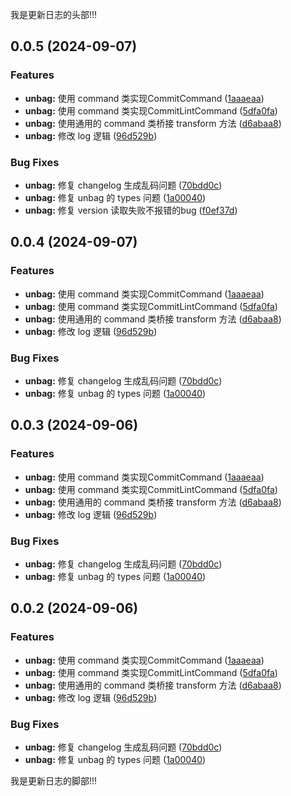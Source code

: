 我是更新日志的头部!!!

[comment]: # (!!!ChangelogHeaderDividerTag!!!)

## 0.0.5 (2024-09-07)

### Features

* **unbag:** 使用 command 类实现CommitCommand ([1aaaeaa](https://github.com/LiuWenXing1996/unbag-monorepo/commit/1aaaeaa7f1d34c9920a093470aa13791e2be3fe6))
* **unbag:** 使用 command 类实现CommitLintCommand ([5dfa0fa](https://github.com/LiuWenXing1996/unbag-monorepo/commit/5dfa0fa23ddef71543be5f05ceb35d645c133e3e))
* **unbag:** 使用通用的 command 类桥接 transform 方法 ([d6abaa8](https://github.com/LiuWenXing1996/unbag-monorepo/commit/d6abaa8dc0767d9d19c6f5ccdee400a449420c8b))
* **unbag:** 修改 log 逻辑 ([96d529b](https://github.com/LiuWenXing1996/unbag-monorepo/commit/96d529b3e9ac5e3c1572d7517cc49f7c48ae4507))

### Bug Fixes

* **unbag:** 修复 changelog 生成乱码问题 ([70bdd0c](https://github.com/LiuWenXing1996/unbag-monorepo/commit/70bdd0ca82937d1f7c6280f7886697c23a735572))
* **unbag:** 修复 unbag 的 types 问题 ([1a00040](https://github.com/LiuWenXing1996/unbag-monorepo/commit/1a00040224a8f8de0247f9be9ef26334ed85be5d))
* **unbag:** 修复 version 读取失败不报错的bug ([f0ef37d](https://github.com/LiuWenXing1996/unbag-monorepo/commit/f0ef37dbebf691ba20ff51047ed357b1ea2caa9d))

## 0.0.4 (2024-09-07)

### Features

* **unbag:** 使用 command 类实现CommitCommand ([1aaaeaa](https://github.com/LiuWenXing1996/unbag-monorepo/commit/1aaaeaa7f1d34c9920a093470aa13791e2be3fe6))
* **unbag:** 使用 command 类实现CommitLintCommand ([5dfa0fa](https://github.com/LiuWenXing1996/unbag-monorepo/commit/5dfa0fa23ddef71543be5f05ceb35d645c133e3e))
* **unbag:** 使用通用的 command 类桥接 transform 方法 ([d6abaa8](https://github.com/LiuWenXing1996/unbag-monorepo/commit/d6abaa8dc0767d9d19c6f5ccdee400a449420c8b))
* **unbag:** 修改 log 逻辑 ([96d529b](https://github.com/LiuWenXing1996/unbag-monorepo/commit/96d529b3e9ac5e3c1572d7517cc49f7c48ae4507))

### Bug Fixes

* **unbag:** 修复 changelog 生成乱码问题 ([70bdd0c](https://github.com/LiuWenXing1996/unbag-monorepo/commit/70bdd0ca82937d1f7c6280f7886697c23a735572))
* **unbag:** 修复 unbag 的 types 问题 ([1a00040](https://github.com/LiuWenXing1996/unbag-monorepo/commit/1a00040224a8f8de0247f9be9ef26334ed85be5d))

## 0.0.3 (2024-09-06)

### Features

* **unbag:** 使用 command 类实现CommitCommand ([1aaaeaa](https://github.com/LiuWenXing1996/unbag-monorepo/commit/1aaaeaa7f1d34c9920a093470aa13791e2be3fe6))
* **unbag:** 使用 command 类实现CommitLintCommand ([5dfa0fa](https://github.com/LiuWenXing1996/unbag-monorepo/commit/5dfa0fa23ddef71543be5f05ceb35d645c133e3e))
* **unbag:** 使用通用的 command 类桥接 transform 方法 ([d6abaa8](https://github.com/LiuWenXing1996/unbag-monorepo/commit/d6abaa8dc0767d9d19c6f5ccdee400a449420c8b))
* **unbag:** 修改 log 逻辑 ([96d529b](https://github.com/LiuWenXing1996/unbag-monorepo/commit/96d529b3e9ac5e3c1572d7517cc49f7c48ae4507))

### Bug Fixes

* **unbag:** 修复 changelog 生成乱码问题 ([70bdd0c](https://github.com/LiuWenXing1996/unbag-monorepo/commit/70bdd0ca82937d1f7c6280f7886697c23a735572))
* **unbag:** 修复 unbag 的 types 问题 ([1a00040](https://github.com/LiuWenXing1996/unbag-monorepo/commit/1a00040224a8f8de0247f9be9ef26334ed85be5d))

## 0.0.2 (2024-09-06)

### Features

* **unbag:** 使用 command 类实现CommitCommand ([1aaaeaa](https://github.com/LiuWenXing1996/unbag-monorepo/commit/1aaaeaa7f1d34c9920a093470aa13791e2be3fe6))
* **unbag:** 使用 command 类实现CommitLintCommand ([5dfa0fa](https://github.com/LiuWenXing1996/unbag-monorepo/commit/5dfa0fa23ddef71543be5f05ceb35d645c133e3e))
* **unbag:** 使用通用的 command 类桥接 transform 方法 ([d6abaa8](https://github.com/LiuWenXing1996/unbag-monorepo/commit/d6abaa8dc0767d9d19c6f5ccdee400a449420c8b))
* **unbag:** 修改 log 逻辑 ([96d529b](https://github.com/LiuWenXing1996/unbag-monorepo/commit/96d529b3e9ac5e3c1572d7517cc49f7c48ae4507))

### Bug Fixes

* **unbag:** 修复 changelog 生成乱码问题 ([70bdd0c](https://github.com/LiuWenXing1996/unbag-monorepo/commit/70bdd0ca82937d1f7c6280f7886697c23a735572))
* **unbag:** 修复 unbag 的 types 问题 ([1a00040](https://github.com/LiuWenXing1996/unbag-monorepo/commit/1a00040224a8f8de0247f9be9ef26334ed85be5d))



[comment]: # (!!!ChangelogFooterDividerTag!!!)

我是更新日志的脚部!!!